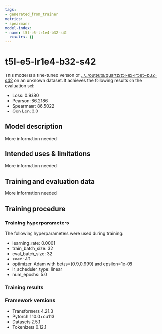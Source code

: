 ```yaml
---
tags:
- generated_from_trainer
metrics:
- spearmanr
model-index:
- name: t5l-e5-lr1e4-b32-s42
  results: []
---
```


<!-- This model card has been generated automatically according to the information the Trainer had access to. You
should probably proofread and complete it, then remove this comment. -->

# t5l-e5-lr1e4-b32-s42

This model is a fine-tuned version of [../../outputs/quartz/t5l-e5-lr5e5-b32-s42](https://huggingface.co/../../outputs/quartz/t5l-e5-lr5e5-b32-s42) on an unknown dataset.
It achieves the following results on the evaluation set:
- Loss: 0.9380
- Pearson: 86.2186
- Spearmanr: 86.5022
- Gen Len: 3.0

## Model description

More information needed

## Intended uses & limitations

More information needed

## Training and evaluation data

More information needed

## Training procedure

### Training hyperparameters

The following hyperparameters were used during training:
- learning_rate: 0.0001
- train_batch_size: 32
- eval_batch_size: 32
- seed: 42
- optimizer: Adam with betas=(0.9,0.999) and epsilon=1e-08
- lr_scheduler_type: linear
- num_epochs: 5.0

### Training results



### Framework versions

- Transformers 4.21.3
- Pytorch 1.10.0+cu113
- Datasets 2.5.1
- Tokenizers 0.12.1
